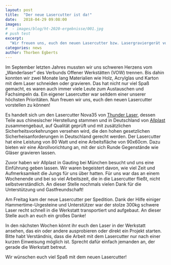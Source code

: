 ```yaml
---
layout: post
title:  "Der neue Lasercutter ist da!"
date:   2018-04-29 09:08:00
images:
#  - images/blog/ht-2020-ergebnisse/001.jpg
# push test
excerpt:
  "Wir freuen uns, euch den neuen Lasercutter bzw. Lasergraviergerät vorstellen zu können. Es ist eines der wichtigsten Vorhaben für dieses Jahr."
categories: news
author: Thorben Egberts
---
```


Im September letzten Jahres mussten wir uns schweren Herzens vom „Wanderlaser” des Verbunds Offener Werkstätten (VOW) trennen. Bis dahin konnten wir zwei Monate lang Materialien wie Holz, Acrylglas und Karton mit dem Laser schneiden oder gravieren. Das hat nicht nur viel Spaß gemacht, es waren auch immer viele Leute zum Austauschen und Fachsimpeln da. Ein eigener Lasercutter war seitdem einer unserer höchsten Prioritäten. Nun freuen wir uns, euch den neuen Lasercutter vorstellen zu können!

Es handelt sich um den Lasercutter Nova35 von [Thunder Laser](http://www.thunderlaser.com/), dessen Teile aus chinesischer Herstellung stammen und in Deutschland von [Allplast](https://www.deinlasershop.de/) zusammengebaut, auf Qualität geprüft und mit zusätzlichen Sicherheitsvorkehrungen versehen wird, die den hohen gesetzlichen Sicherheisanforderungen in Deutschland gerecht werden. Der Lasercutter hat eine Leistung von 80 Watt und eine Arbeitsfläche von 90x60cm. Dazu bieten wir eine Abrollvorichtung an, mit der sich Runde Gegenstände wie Gläser gravieren lassen.

Zuvor haben wir Allplast in Gauting bei München besucht und uns eine Einführung geben lassen. Wir waren begeistert davon, wie viel Zeit und Aufmerksamkeit die Jungs für uns über hatten. Für uns war das an einem Wochenende und bei so viel Arbeitszeit, die in die Lasercutter fließt, nicht selbstverständlich. An dieser Stelle nochmals vielen Dank für die Unterstützung und Gastfreundschaft!

Am Freitag kam der neue Lasercutter per Spedition. Dank der Hilfe einiger Hammertime-Urgesteine und Unterstützer war der stolze 300kg schwere Laser recht schnell in die Werkstatt transportiert und aufgebaut. An dieser Stelle auch an euch ein großes Danke!

In den nächsten Wochen könnt ihr euch den Laser in der Werkstatt ansehen, das ein oder andere ausprobieren oder direkt ein Projekt starten. Bitte habt Verständnis, dass die Arbeit mit dem Lasercutter nur nach einer kurzen Einweisung möglich ist. Sprecht dafür einfach jemanden an, der gerade die Werkstatt betreut.

Wir wünschen euch viel Spaß mit dem neuen Lasercutter!
